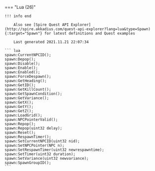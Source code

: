 === "Lua (26)"

    !!! info end

        Also see [Spire Quest API Explorer](http://spire.akkadius.com/quest-api-explorer?lang=lua&type=Spawn){:target="Spawn"} for latest definitions and Quest examples

        Last generated 2021.11.21 22:07:34

    ``` lua
    spawn:CurrentNPCID();
    spawn:Depop();
    spawn:Disable();
    spawn:Enable();
    spawn:Enabled();
    spawn:ForceDespawn();
    spawn:GetHeading();
    spawn:GetID();
    spawn:GetKillCount();
    spawn:GetSpawnCondition();
    spawn:GetVariance();
    spawn:GetX();
    spawn:GetY();
    spawn:GetZ();
    spawn:LoadGrid();
    spawn:NPCPointerValid();
    spawn:Repop();
    spawn:Repop(uint32 delay);
    spawn:Reset();
    spawn:RespawnTimer();
    spawn:SetCurrentNPCID(uint32 nid);
    spawn:SetNPCPointer(NPC n);
    spawn:SetRespawnTimer(uint32 newrespawntime);
    spawn:SetTimer(uint32 duration);
    spawn:SetVariance(uint32 newvariance);
    spawn:SpawnGroupID();
    ```
